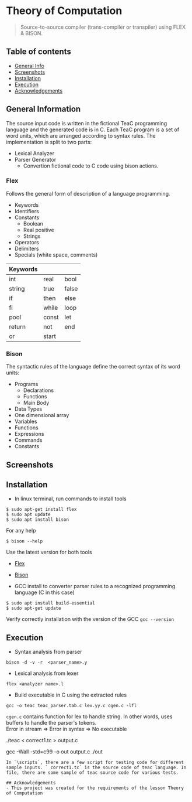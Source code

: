 # Theory of Computation
> Source-to-source compiler (trans-compiler or transpiler) using FLEX & BISON.
## Table of contents
* [General Info](#general-information)
* [Screenshots](#screenshots)
* [Installation](#installation)
* [Execution](#exec)
* [Acknowledgements](#acknowledgements)

## General Information
The source input code is written in the fictional TeaC programming language and the generated code
is in C. Each TeaC program is a set of word units, which are arranged according to syntax rules.
The implementation is split to two parts:
* Lexical Analyzer
* Parser Generator
  * Convertion fictional code to C code using bison actions.   

### Flex
Follows the general form of description of a language programming.
* Keywords
* Identifiers
* Constants
    * Boolean
    * Real positive
    * Strings
* Operators
* Delimiters
* Specials (white space, comments)


| Keywords |     |  |
| ------------- | ------------- | ------------  |
| int  | real  | bool  |
| string  | true| false  |
| if  | then  | else  |
| fi  | while  | loop |
| pool  | const  | let  |
| return  | not  | end  |
| or  | start  |   |

### Bison
The syntactic rules of the language define the correct syntax of its word units:
* Programs
    * Declarations
    * Functions
    * Main Body 
* Data Types
* One dimensional array
* Variables
* Functions
* Expressions
* Commands
* Constants



## Screenshots

## Installation
* In linux terminal, run commands to install tools
```
$ sudo apt-get install flex
$ sudo apt update
$ sudo apt install bison
```


For any help 
```
$ bison --help
```
Use the latest version for both tools <br>
* [Flex](https://github.com/westes/flex) 
* [Bison](https://github.com/akimd/bison)


* GCC install to converter parser rules to a recognized programming language (C in this case)
```
$ sudo apt install build-essential
$ sudo apt-get update
```
Verify correctly installation with the version of the GCC
```gcc --version```

## Execution
* Syntax analysis from parser
```
bison -d -v -r  <parser_name>.y
```
* Lexical analysis from lexer
```
flex <analyzer name>.l
```
* Build executable in C using the extracted rules
```
gcc -o teac teac_parser.tab.c lex.yy.c cgen.c -lfl
```
```cgen.c``` contains function for lex to handle string. In other words, uses buffers to handle the parser's tokens. <br>
Error in stream => Error in syntax => No executable <br>



./teac < correct1.tc > output.c

gcc -Wall -std=c99 -o out output.c
./out
```
In `\scripts`, there are a few script for testing code for different sample inputs. ` correct1.tc` is the source code of teac language. In file, there are some sample of teac source code for various tests.

## Acknowledgements
- This project was created for the requirements of the lesson Theory of Computation

